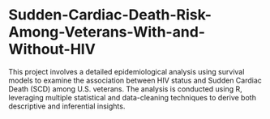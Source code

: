 # Sudden-Cardiac-Death-Risk-Among-Veterans-With-and-Without-HIV
This project involves a detailed epidemiological analysis using survival models to examine the association between HIV status and Sudden Cardiac Death (SCD) among U.S. veterans. The analysis is conducted using R, leveraging multiple statistical and data-cleaning techniques to derive both descriptive and inferential insights.
